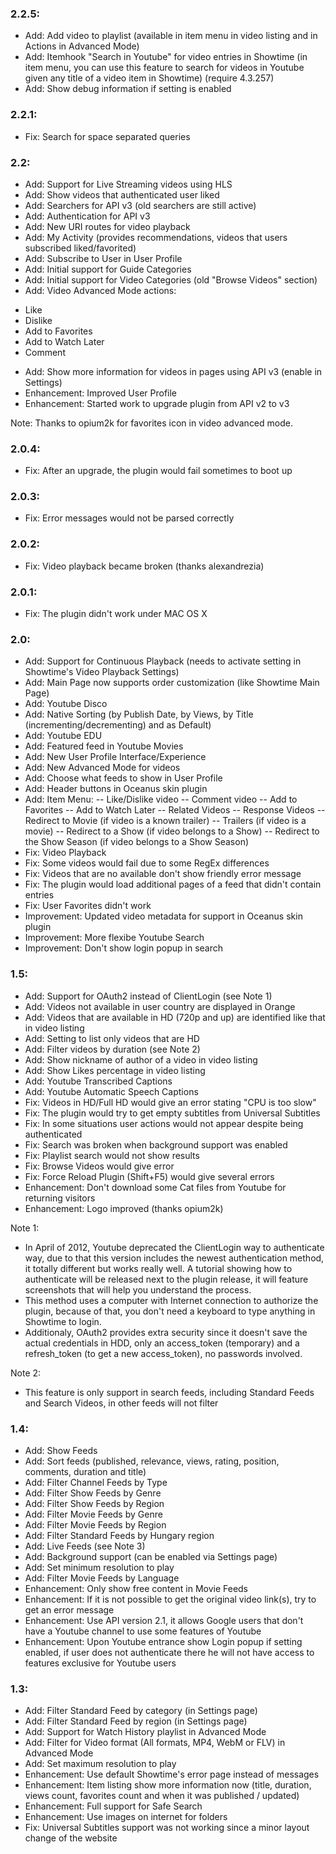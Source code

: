 ### 2.2.5:
- Add: Add video to playlist (available in item menu in video listing and in Actions in Advanced Mode)
- Add: Itemhook "Search in Youtube" for video entries in Showtime (in item menu, 
you can use this feature to search for videos in Youtube given any title of a video item in Showtime) 
(require 4.3.257)
- Add: Show debug information if setting is enabled

### 2.2.1:
- Fix: Search for space separated queries 

### 2.2:
- Add: Support for Live Streaming videos using HLS
- Add: Show videos that authenticated user liked
- Add: Searchers for API v3 (old searchers are still active)
- Add: Authentication for API v3
- Add: New URI routes for video playback
- Add: My Activity (provides recommendations, videos that users subscribed liked/favorited)
- Add: Subscribe to User in User Profile
- Add: Initial support for Guide Categories
- Add: Initial support for Video Categories (old "Browse Videos" section)
- Add: Video Advanced Mode actions:
* Like
* Dislike
* Add to Favorites
* Add to Watch Later
* Comment
- Add: Show more information for videos in pages using API v3 (enable in Settings)
- Enhancement: Improved User Profile
- Enhancement: Started work to upgrade plugin from API v2 to v3

Note: Thanks to opium2k for favorites icon in video advanced mode.

### 2.0.4:
- Fix: After an upgrade, the plugin would fail sometimes to boot up

### 2.0.3:
- Fix: Error messages would not be parsed correctly

### 2.0.2:
- Fix: Video playback became broken (thanks alexandrezia)

### 2.0.1:
- Fix: The plugin didn't work under MAC OS X

### 2.0:
- Add: Support for Continuous Playback (needs to activate setting in Showtime's Video Playback Settings)
- Add: Main Page now supports order customization (like Showtime Main Page)
- Add: Youtube Disco
- Add: Native Sorting (by Publish Date, by Views, by Title (incrementing/decrementing) and as Default)
- Add: Youtube EDU
- Add: Featured feed in Youtube Movies
- Add: New User Profile Interface/Experience
- Add: New Advanced Mode for videos
- Add: Choose what feeds to show in User Profile
- Add: Header buttons in Oceanus skin plugin
- Add: Item Menu:
-- Like/Dislike video
-- Comment video
-- Add to Favorites
-- Add to Watch Later
-- Related Videos
-- Response Videos
-- Redirect to Movie (if video is a known trailer)
-- Trailers (if video is a movie)
-- Redirect to a Show (if video belongs to a Show)
-- Redirect to the Show Season (if video belongs to a Show Season)
- Fix: Video Playback
- Fix: Some videos would fail due to some RegEx differences
- Fix: Videos that are no available don't show friendly error message
- Fix: The plugin would load additional pages of a feed that didn't contain entries
- Fix: User Favorites didn't work
- Improvement: Updated video metadata for support in Oceanus skin plugin
- Improvement: More flexibe Youtube Search
- Improvement: Don't show login popup in search

### 1.5:
- Add: Support for OAuth2 instead of ClientLogin (see Note 1)
- Add: Videos not available in user country are displayed in Orange
- Add: Videos that are available in HD (720p and up) are identified like that in video listing
- Add: Setting to list only videos that are HD
- Add: Filter videos by duration (see Note 2)
- Add: Show nickname of author of a video in video listing
- Add: Show Likes percentage in video listing
- Add: Youtube Transcribed Captions
- Add: Youtube Automatic Speech Captions
- Fix: Videos in HD/Full HD would give an error stating "CPU is too slow"
- Fix: The plugin would try to get empty subtitles from Universal Subtitles
- Fix: In some situations user actions would not appear despite being authenticated
- Fix: Search was broken when background support was enabled
- Fix: Playlist search would not show results
- Fix: Browse Videos would give error
- Fix: Force Reload Plugin (Shift+F5) would give several errors
- Enhancement: Don't download some Cat files from Youtube for returning visitors
- Enhancement: Logo improved (thanks opium2k)

Note 1:
- In April of 2012, Youtube deprecated the ClientLogin way to authenticate way, due to that this version includes the newest authentication method, 
it totally different but works really well. A tutorial showing how to authenticate will be released next to the plugin release, it will feature 
screenshots that will help you understand the process.
- This method uses a computer with Internet connection to authorize the plugin, because of that, you don't need a keyboard to type anything in Showtime to login.
- Additionaly, OAuth2 provides extra security since it doesn't save the actual credentials in HDD, only an access_token (temporary) and a refresh_token 
(to get a new access_token), no passwords involved.

Note 2:
- This feature is only support in search feeds, including Standard Feeds and Search Videos, in other feeds will not filter

### 1.4:
- Add: Show Feeds
- Add: Sort feeds (published, relevance, views, rating, position, comments, duration and title)
- Add: Filter Channel Feeds by Type
- Add: Filter Show Feeds by Genre
- Add: Filter Show Feeds by Region
- Add: Filter Movie Feeds by Genre
- Add: Filter Movie Feeds by Region
- Add: Filter Standard Feeds by Hungary region
- Add: Live Feeds (see Note 3)
- Add: Background support (can be enabled via Settings page)
- Add: Set minimum resolution to play
- Add: Filter Movie Feeds by Language
- Enhancement: Only show free content in Movie Feeds
- Enhancement: If it is not possible to get the original video link(s), try to get an error message
- Enhancement: Use API version 2.1, it allows Google users that don't have a Youtube channel to use some features of Youtube
- Enhancement: Upon Youtube entrance show Login popup if setting enabled, if user does not authenticate there he will not have access to features exclusive for Youtube users

### 1.3:
- Add: Filter Standard Feed by category (in Settings page)
- Add: Filter Standard Feed by region (in Settings page)
- Add: Support for Watch History playlist in Advanced Mode
- Add: Filter for Video format (All formats, MP4, WebM or FLV) in Advanced Mode
- Add: Set maximum resolution to play
- Enhancement: Use default Showtime's error page instead of messages
- Enhancement: Item listing show more information now (title, duration, views count, favorites count and when it was published / updated)
- Enhancement: Full support for Safe Search
- Enhancement: Use images on internet for folders
- Fix: Universal Subtitles support was not working since a minor layout change of the website